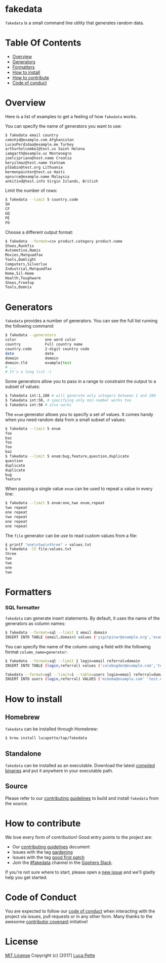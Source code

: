 # fakedata

`fakedata` is a small command line utility that generates random data.

# Table Of Contents

- [Overview](#overview)
- [Generators](#generators)
- [Formatters](#formatters)
- [How to install](#how-to-install)
- [How to contribute](#how-to-contribute)
- [Code of conduct](#code-of-conduct)

# Overview

Here is a list of examples to get a feeling of how `fakedata` works.

You can specify the name of generators you want to use:

```sh
$ fakedata email country
cemshid@example.com Afghanistan
LucasPerdidao@example.me Turkey
arthurholcombe1@test.us Saint Helena
iamgarth@example.us Montenegro
joelcipriano@test.name Croatia
keryilmaz@test.name Vietnam
plbabin@test.org Lithuania
bermonpainter@test.us Haiti
opnsrce@example.name Malaysia
ankitind@test.info Virgin Islands, British
```

Limit the number of rows:

```sh
$ fakedata --limit 5 country.code
SH
CF
GQ
PE
FO
```

Choose a different output format:

```sh
$ fakedata --format=csv product.category product.name
Shoes,Rankfix
Automotive,Namis
Movies,Matquadfax
Tools,Damlight
Computers,Silverlux
Industrial,Matquadfax
Home,Sil-Home
Health,Toughwarm
Shoes,Freetop
Tools,Domnix
```

# Generators

`fakedata` provides a number of generators. You can see the full list running
the following command:

```sh
$ fakedata --generators
color             one word color
country           Full country name
country.code      2-digit country code
date              date
domain            domain
domain.tld        example|test
# ...
# It's a long list :)
```

Some generators allow you to pass in a range to constraint the output to a
subset of values:

```sh
$ fakedata int:1,100 # will generate only integers between 1 and 100
$ fakedata int:50, # specifying only min number works too
$ fakedata int:50 # also works
```

The `enum` generator allows you to specify a set of values. It comes handy when
you need random data from a small subset of values:

```sh
$ fakedata --limit 5 enum
foo
baz
foo
foo
baz
$ fakedata --limit 5 enum:bug,feature,question,duplicate
question
duplicate
duplicate
bug
feature
```

When passing a single value `enum` can be used to repeat a value in every line:

```sh
$ fakedata --limit 5 enum:one,two enum,repeat
two repeat
one repeat
two repeat
one repeat
one repeat
```

The `file` generator can be use to read custom values from a file:

```sh
$ printf "one\ntwo\nthree" > values.txt
$ fakedata -l5 file:values.txt
three
two
two
one
two
```

# Formatters

### SQL formatter

`fakedata` can generate insert statements. By default, it uses the name of the
generators as column names:

```sh
$ fakedata --format=sql --limit 1 email domain
INSERT INTO TABLE (email,domain) values ('yigitpinar@example.org','example.me');
```

You can specify the name of the column using a field with the following format
`column_name=generator`:

```sh
$ fakedata --format=sql --limit 1 login=email referral=domain
INSERT INTO TABLE (login,referral) values ('calebogden@example.com','test.me');
```

```sh
fakedata --format=sql --limit=1 --table=users login=email referral=domain
INSERT INTO users (login,referral) VALUES ('mikema@example.com' 'test.us');
```

# How to install

## Homebrew

`fakedata` can be installed through Homebrew:

``` sh
$ brew install lucapette/tap/fakedata
```

## Standalone

`fakedata` can be installed as an executable. Download the latest
[compiled binaries](https://github.com/lucapette/fakedata/releases) and put it
anywhere in your executable path.

## Source

Please refer to our [contributing guidelines](/CONTRIBUTING.md) to build and
install `fakedata` from the source.

# How to contribute

We love every form of contribution! Good entry points to the project are:

- Our [contributing guidelines](/CONTRIBUTING.md) document
- Issues with the tag
  [gardening](https://github.com/lucapette/fakedata/issues?q=is%3Aissue+is%3Aopen+label%3Agardening)
- Issues with the tag [good first
  patch](https://github.com/lucapette/fakedata/issues?q=is%3Aissue+is%3Aopen+label%3A%22good+first+patch%22)
- Join the [#fakedata](https://gophers.slack.com/messages/fakedata/) channel in
the [Gophers Slack](https://invite.slack.golangbridge.org/).

If you're not sure where to start, please open a [new
issue](https://github.com/lucapette/fakedata/issues/new) and we'll gladly help
you get started.

# Code of Conduct

You are expected to follow our [code of conduct](/CODE_OF_CONDUCT.md) when
interacting with the project via issues, pull requests or in any other form.
Many thanks to the awesome [contributor covenant](http://contributor-covenant.org/) initiative!

# License

[MIT License](/LICENSE) Copyright (c) [2017] [Luca Pette](http://lucapette.me)
